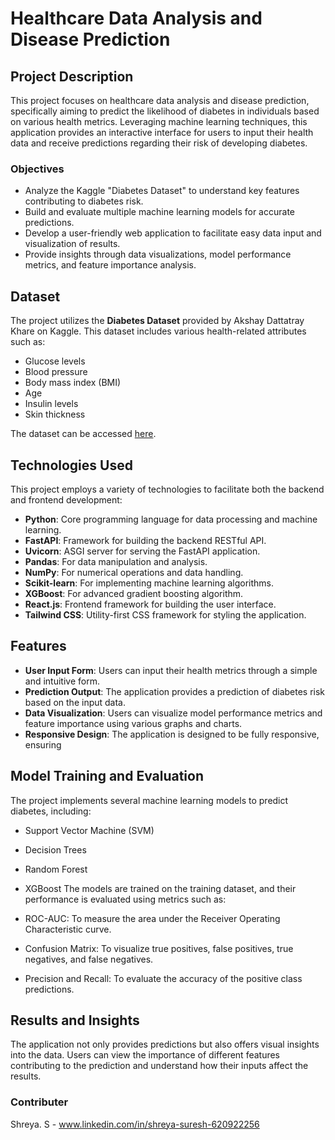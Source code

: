 # Healthcare Data Analysis and Disease Prediction

## Project Description
This project focuses on healthcare data analysis and disease prediction, specifically aiming to predict the likelihood of diabetes in individuals based on various health metrics. Leveraging machine learning techniques, this application provides an interactive interface for users to input their health data and receive predictions regarding their risk of developing diabetes. 

### Objectives
- Analyze the Kaggle "Diabetes Dataset" to understand key features contributing to diabetes risk.
- Build and evaluate multiple machine learning models for accurate predictions.
- Develop a user-friendly web application to facilitate easy data input and visualization of results.
- Provide insights through data visualizations, model performance metrics, and feature importance analysis.

## Dataset
The project utilizes the **Diabetes Dataset** provided by Akshay Dattatray Khare on Kaggle. This dataset includes various health-related attributes such as:
- Glucose levels
- Blood pressure
- Body mass index (BMI)
- Age
- Insulin levels
- Skin thickness

The dataset can be accessed [here](https://www.kaggle.com/datasets/akshaydattatraykhare/diabetes-dataset).

## Technologies Used
This project employs a variety of technologies to facilitate both the backend and frontend development:
- **Python**: Core programming language for data processing and machine learning.
- **FastAPI**: Framework for building the backend RESTful API.
- **Uvicorn**: ASGI server for serving the FastAPI application.
- **Pandas**: For data manipulation and analysis.
- **NumPy**: For numerical operations and data handling.
- **Scikit-learn**: For implementing machine learning algorithms.
- **XGBoost**: For advanced gradient boosting algorithm.
- **React.js**: Frontend framework for building the user interface.
- **Tailwind CSS**: Utility-first CSS framework for styling the application.

## Features
- **User Input Form**: Users can input their health metrics through a simple and intuitive form.
- **Prediction Output**: The application provides a prediction of diabetes risk based on the input data.
- **Data Visualization**: Users can visualize model performance metrics and feature importance using various graphs and charts.
- **Responsive Design**: The application is designed to be fully responsive, ensuring

## Model Training and Evaluation
The project implements several machine learning models to predict diabetes, including:
- Support Vector Machine (SVM)
- Decision Trees
- Random Forest
- XGBoost
The models are trained on the training dataset, and their performance is evaluated using metrics such as:

- ROC-AUC: To measure the area under the Receiver Operating Characteristic curve.
- Confusion Matrix: To visualize true positives, false positives, true negatives, and false negatives.
- Precision and Recall: To evaluate the accuracy of the positive class predictions.


## Results and Insights
The application not only provides predictions but also offers visual insights into the data. Users can view the importance of different features contributing to the prediction and understand how their inputs affect the results.

### Contributer
Shreya. S - www.linkedin.com/in/shreya-suresh-620922256
